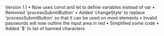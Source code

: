 
Version 1.1
• Now uses const and let to define variables instead of var
• Removed 'processSubmitButton' 
• Added 'changeStyle' to replace 'processSubmitButton' so that it can be used on more elements
• Invalid passwords will now outline the input area in red
• Simplified some code
• Added '$' to list of banned characters